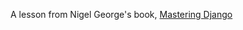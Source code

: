 A lesson from Nigel George's book, [Mastering Django](https://djangobook.com/mastering-django-2-book/)